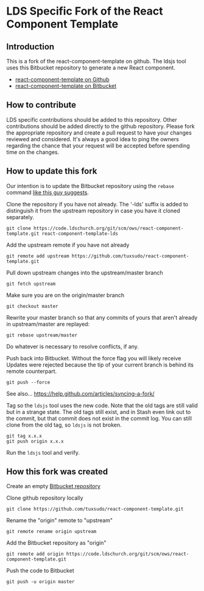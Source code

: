 # LDS Specific Fork of the React Component Template

## Introduction

This is a fork of the react-component-template on github. The ldsjs tool uses this Bitbucket repository to generate a new React component.

- [react-component-template on Github](https://github.com/tuxsudo/react-component-template)
- [react-component-template on Bitbucket](https://code.ldschurch.org/git/projects/OWS/repos/react-component-template/browse)

## How to contribute

LDS specific contributions should be added to this repository. Other contributions should be added directly to the github repository. Please fork the appropriate repository and create a pull request to have your changes reviewed and considered. It's always a good idea to ping the owners regarding the chance that your request will be accepted before spending time on the changes.

## How to update this fork

Our intention is to update the Bitbucket repository using the `rebase` command [like this guy suggests](https://robots.thoughtbot.com/keeping-a-github-fork-updated).

Clone the repository if you have not already. The '-lds' suffix is added to distinguish it from the upstream repository in case you have it cloned separately.

`git clone https://code.ldschurch.org/git/scm/ows/react-component-template.git react-component-template-lds`

Add the upstream remote if you have not already

`git remote add upstream https://github.com/tuxsudo/react-component-template.git`

Pull down upstream changes into the upstream/master branch

`git fetch upstream`

Make sure you are on the origin/master branch

`git checkout master`

Rewrite your master branch so that any commits of yours that aren't already in upstream/master are replayed:

`git rebase upstream/master`

Do whatever is necessary to resolve conflicts, if any.

Push back into Bitbucket. Without the force flag you will likely receive Updates were rejected because the tip of your current branch is behind its remote counterpart.

`git push --force`

See also... <https://help.github.com/articles/syncing-a-fork/>

Tag so the `ldsjs` tool uses the new code. Note that the old tags are still valid but in a strange state. The old tags still exist, and in Stash even link out to the commit, but that commit does not exist in the commit log. You can still clone from the old tag, so `ldsjs` is not broken.

```
git tag x.x.x
git push origin x.x.x
```

Run the `ldsjs` tool and verify.


## How this fork was created

Create an empty [Bitbucket repository](https://code.ldschurch.org/git/scm/ows/react-component-template.git)

Clone github repository locally

`git clone https://github.com/tuxsudo/react-component-template.git`

Rename the "origin" remote to "upstream"

`git remote rename origin upstream`

Add the Bitbucket repository as "origin"

`git remote add origin https://code.ldschurch.org/git/scm/ows/react-component-template.git`

Push the code to Bitbucket

`git push -u origin master`
